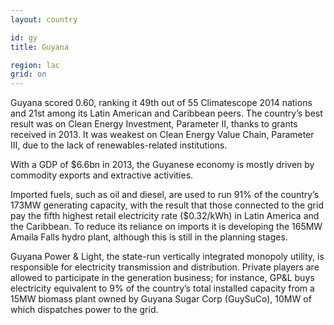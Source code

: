 ```yaml
---
layout: country

id: gy
title: Guyana

region: lac
grid: on
---
```

Guyana scored 0.60, ranking it 49th out of 55 Climatescope 2014 nations and 21st among its Latin American and Caribbean peers. The country’s best result was on Clean Energy Investment, Parameter II, thanks to grants received in 2013. It was weakest on Clean Energy Value Chain, Parameter III, due to the lack of renewables-related institutions.

With a GDP of $6.6bn in 2013, the Guyanese economy is mostly driven by commodity exports and extractive activities.

Imported fuels, such as oil and diesel, are used to run 91% of the country’s 173MW generating capacity, with the result that those connected to the grid pay the fifth highest retail electricity rate ($0.32/kWh) in Latin America and the Caribbean. To reduce its reliance on imports it is developing the 165MW Amaila Falls hydro plant, although this is still in the planning stages.

Guyana Power & Light, the state-run vertically integrated monopoly utility, is responsible for electricity transmission and distribution. Private players are allowed to participate in the generation business; for instance, GP&L buys electricity equivalent to 9% of the country’s total installed capacity from a 15MW biomass plant owned by Guyana Sugar Corp (GuySuCo), 10MW of which dispatches power to the grid.
